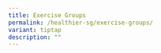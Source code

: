 ```yaml
---
title: Exercise Groups
permalink: /healthier-sg/exercise-groups/
variant: tiptap
description: ""
---
```

